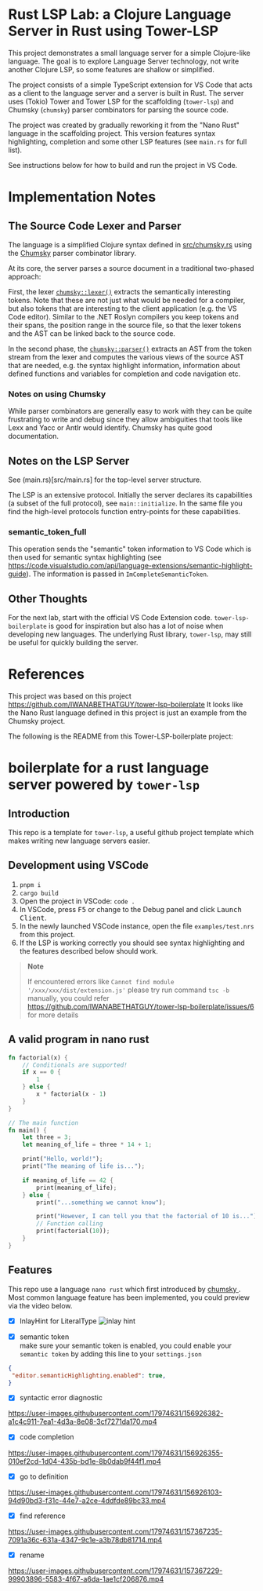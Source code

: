 # Rust LSP Lab: a Clojure Language Server in Rust using Tower-LSP 
This project demonstrates a small language server for a simple Clojure-like language. The goal is to explore Language 
Server technology, not write another Clojure LSP, so some features are shallow or simplified. 

The project consists of a simple TypeScript extension for VS Code that acts as a client to the language server and
a server is built in Rust. The server uses (Tokio) Tower and Tower LSP for the scaffolding (`tower-lsp`) 
and Chumsky (`chumsky`) parser combinators for parsing the source code.

The project was created by gradually reworking it from the "Nano Rust" language in the scaffolding project. 
This version features syntax highlighting, completion and some other LSP features (see `main.rs` for full list).

See instructions below for how to build and run the project in VS Code.  

# Implementation Notes

## The Source Code Lexer and Parser
The language is a simplified Clojure syntax defined in [src/chumsky.rs](/src/chumsky.rs) using the 
[Chumsky](https://github.com/zesterer/chumsky) parser combinator library. 

At its core, the server parses a source document in a traditional two-phased approach:

First, the lexer [`chumsky::lexer()`](src/chumsky.rs) extracts the semantically interesting tokens.
Note that these are not just what would be needed for a compiler, but also tokens that are interesting to the client
application (e.g. the VS Code editor). Similar to the .NET Roslyn compilers you keep tokens and their spans,
the position range in the source file, so that the lexer tokens and the AST can be linked back to the source code.

In the second phase, the [`chumsky::parser()`](src/chumsky.rs) extracts an AST from the token stream from the lexer
and computes the various views of the source AST that are needed, e.g. the syntax highlight information,
information about defined functions and variables for completion and code navigation etc.

### Notes on using Chumsky
While parser combinators are generally easy to work with they can be quite frustrating to write and debug since 
they allow ambiguities that tools like Lexx and Yacc or Antlr would identify. 
Chumsky has quite good documentation.

## Notes on the LSP Server
See (main.rs)[src/main.rs] for the top-level server structure.

The LSP is an extensive protocol. Initially the server declares its capabilities (a subset of the full protocol), 
see `main::initialize`. In the same file you find the high-level protocols function entry-points for these capabilities.

### semantic_token_full
This operation sends the "semantic" token information to VS Code which is then used for semantic syntax highlighting 
(see https://code.visualstudio.com/api/language-extensions/semantic-highlight-guide). 
The information is passed in `ImCompleteSemanticToken`.

## Other Thoughts
For the next lab, start with the official VS Code Extension code. `tower-lsp-boilerplate` is good for
inspiration but also has a lot of noise when developing new languages. The underlying Rust library, `tower-lsp`, may 
still be useful for quickly building the server.

# References
This project was based on this project https://github.com/IWANABETHATGUY/tower-lsp-boilerplate
It looks like the Nano Rust language defined in this project is just an example from the Chumsky project.

The following is the README from this Tower-LSP-boilerplate project:

# boilerplate for a  rust language server powered by `tower-lsp` 
## Introduction
This repo is a template for `tower-lsp`, a useful github project template which makes writing new language servers easier.
## Development using VSCode
1. `pnpm i`
2. `cargo build`
3. Open the project in VSCode: `code .`
4. In VSCode, press <kbd>F5</kbd> or change to the Debug panel and click <kbd>Launch Client</kbd>.
5. In the newly launched VSCode instance, open the file `examples/test.nrs` from this project.
6. If the LSP is working correctly you should see syntax highlighting and the features described below should work.
> **Note**  
> 
> If encountered errors like `Cannot find module '/xxx/xxx/dist/extension.js'`
> please try run command `tsc -b` manually, you could refer https://github.com/IWANABETHATGUY/tower-lsp-boilerplate/issues/6 for more details
## A valid program in nano rust 
```rust
fn factorial(x) {
    // Conditionals are supported!
    if x == 0 {
        1
    } else {
        x * factorial(x - 1)
    }
}

// The main function
fn main() {
    let three = 3;
    let meaning_of_life = three * 14 + 1;

    print("Hello, world!");
    print("The meaning of life is...");

    if meaning_of_life == 42 {
        print(meaning_of_life);
    } else {
        print("...something we cannot know");

        print("However, I can tell you that the factorial of 10 is...");
        // Function calling
        print(factorial(10));
    }
}
```
## Features
This repo use a language `nano rust` which first introduced by [ chumsky ](https://github.com/zesterer/chumsky/blob/master/examples/nano_rust.rs). Most common language feature has been implemented, you could preview via the video below.

- [x] InlayHint for LiteralType
![inlay hint](https://user-images.githubusercontent.com/17974631/156926412-c3823dac-664e-430e-96c1-c003a86eabb2.gif)

- [x] semantic token   
make sure your semantic token is enabled, you could enable your `semantic token` by
adding this line  to your `settings.json`
```json
{
 "editor.semanticHighlighting.enabled": true,
}
```
- [x] syntactic error diagnostic

https://user-images.githubusercontent.com/17974631/156926382-a1c4c911-7ea1-4d3a-8e08-3cf7271da170.mp4

- [x] code completion  

https://user-images.githubusercontent.com/17974631/156926355-010ef2cd-1d04-435b-bd1e-8b0dab9f44f1.mp4

- [x] go to definition  

https://user-images.githubusercontent.com/17974631/156926103-94d90bd3-f31c-44e7-a2ce-4ddfde89bc33.mp4

- [x] find reference

https://user-images.githubusercontent.com/17974631/157367235-7091a36c-631a-4347-9c1e-a3b78db81714.mp4

- [x] rename

https://user-images.githubusercontent.com/17974631/157367229-99903896-5583-4f67-a6da-1ae1cf206876.mp4







